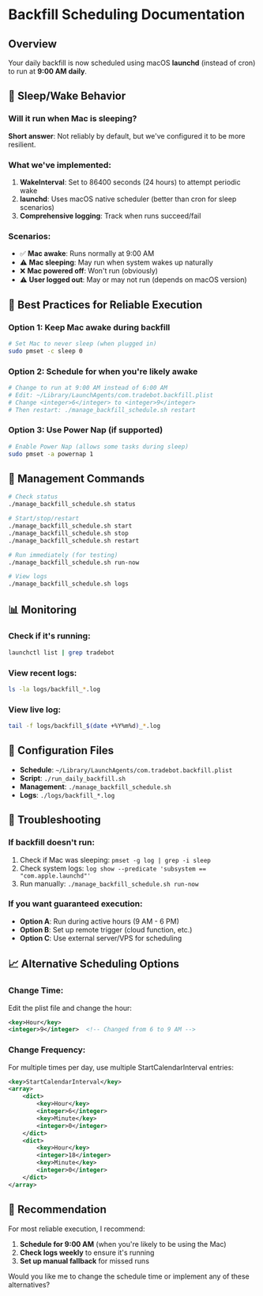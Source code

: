 # Backfill Scheduling Documentation

## Overview
Your daily backfill is now scheduled using macOS **launchd** (instead of cron) to run at **9:00 AM daily**.

## 🔋 Sleep/Wake Behavior

### Will it run when Mac is sleeping?
**Short answer**: Not reliably by default, but we've configured it to be more resilient.

### What we've implemented:
1. **WakeInterval**: Set to 86400 seconds (24 hours) to attempt periodic wake
2. **launchd**: Uses macOS native scheduler (better than cron for sleep scenarios)
3. **Comprehensive logging**: Track when runs succeed/fail

### Scenarios:
- ✅ **Mac awake**: Runs normally at 9:00 AM
- ⚠️ **Mac sleeping**: May run when system wakes up naturally
- ❌ **Mac powered off**: Won't run (obviously)
- ⚠️ **User logged out**: May or may not run (depends on macOS version)

## 🎯 Best Practices for Reliable Execution

### Option 1: Keep Mac awake during backfill
```bash
# Set Mac to never sleep (when plugged in)
sudo pmset -c sleep 0
```

### Option 2: Schedule for when you're likely awake
```bash
# Change to run at 9:00 AM instead of 6:00 AM
# Edit: ~/Library/LaunchAgents/com.tradebot.backfill.plist
# Change <integer>6</integer> to <integer>9</integer>
# Then restart: ./manage_backfill_schedule.sh restart
```

### Option 3: Use Power Nap (if supported)
```bash
# Enable Power Nap (allows some tasks during sleep)
sudo pmset -a powernap 1
```

## 📱 Management Commands

```bash
# Check status
./manage_backfill_schedule.sh status

# Start/stop/restart
./manage_backfill_schedule.sh start
./manage_backfill_schedule.sh stop
./manage_backfill_schedule.sh restart

# Run immediately (for testing)
./manage_backfill_schedule.sh run-now

# View logs
./manage_backfill_schedule.sh logs
```

## 📊 Monitoring

### Check if it's running:
```bash
launchctl list | grep tradebot
```

### View recent logs:
```bash
ls -la logs/backfill_*.log
```

### View live log:
```bash
tail -f logs/backfill_$(date +%Y%m%d)_*.log
```

## 🔧 Configuration Files

- **Schedule**: `~/Library/LaunchAgents/com.tradebot.backfill.plist`
- **Script**: `./run_daily_backfill.sh`
- **Management**: `./manage_backfill_schedule.sh`
- **Logs**: `./logs/backfill_*.log`

## 🚨 Troubleshooting

### If backfill doesn't run:
1. Check if Mac was sleeping: `pmset -g log | grep -i sleep`
2. Check system logs: `log show --predicate 'subsystem == "com.apple.launchd"'`
3. Run manually: `./manage_backfill_schedule.sh run-now`

### If you want guaranteed execution:
- **Option A**: Run during active hours (9 AM - 6 PM)
- **Option B**: Set up remote trigger (cloud function, etc.)
- **Option C**: Use external server/VPS for scheduling

## 📈 Alternative Scheduling Options

### Change Time:
Edit the plist file and change the hour:
```xml
<key>Hour</key>
<integer>9</integer>  <!-- Changed from 6 to 9 AM -->
```

### Change Frequency:
For multiple times per day, use multiple StartCalendarInterval entries:
```xml
<key>StartCalendarInterval</key>
<array>
    <dict>
        <key>Hour</key>
        <integer>6</integer>
        <key>Minute</key>
        <integer>0</integer>
    </dict>
    <dict>
        <key>Hour</key>
        <integer>18</integer>
        <key>Minute</key>
        <integer>0</integer>
    </dict>
</array>
```

## 🎯 Recommendation

For most reliable execution, I recommend:
1. **Schedule for 9:00 AM** (when you're likely to be using the Mac)
2. **Check logs weekly** to ensure it's running
3. **Set up manual fallback** for missed runs

Would you like me to change the schedule time or implement any of these alternatives? 